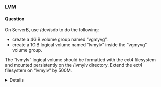 ### LVM

#### Question

On ServerB, use /dev/sdb to do the following:

- create a 4GiB volume group named “vgmyvg”.
- create a 1GiB logical volume named “lvmylv” inside the “vgmyvg” volume group.

The “lvmylv” logical volume should be formatted with the ext4 filesystem and mounted persistently on the /lvmylv directory.
Extend the ext4 filesystem on “lvmylv” by 500M.

<details>


1. To list information about all available block devices on the system, run:
```
lsblk
```
2. To create a partition table on the block device "/dev/sdb" using the fdisk utility, run:
```
fdisk -c /dev/sdb
```
The "-c" option enables compatibility mode, which ensures that the partition table is compatible with older operating systems.


- n //new partition
- p //partition type: "p" for primary
- 1 //partition number
-  Press Enter to confirm the first default sector
- +4GiB // Last sector or required size
- l //List known partition types
- t // Change a partition type
- 8e // partition type code
- p //print the partition table
- w //To write the table to disk and exit

- To list all the available disk partitions and their related information, run:
```
fdisk -l
```

14. to display a summary of the physical volumes (PVs) on the system, run:
``
pvs

15. To initialize the physical volume “/dev/sdb1” for use by LVM to be allowed for use in a volume group (VG), run:
```
pvcreate /dev/sdb1
```
16. To verify, run:
```
pvs
```
17. To display the attributes of logical volumes and their associated volume groups, run:
```
vgs
```
18. To create a new volume group named "vgmyvg" and adds the physical volume /dev/sdb1 to it, run:
```
vgcreate vgmyvg /dev/sdb1
```
19. To verify, run:
```
vgs
```


<Regarding -c Option - DOS-compatible mode>
    I used the “-c” option to turn off the DOS-compatible mode, which I recommended while creating partitions. Because DOS does not allow a partition to start (or end) the middle of a cylinder, it assumes the partition table is corrupt when it sees this and won't boot from any partition on the disk.

Note that
    The “-c” option is used to specify the compatibility mode 'dos' or 'nondos'. The default is the nondos mode.
    For backward compatibility, it is possible to use the option without the mode argument; in that case, the default is used.
</Regarding -c Option - DOS-compatible mode>

Reference

    The “fdisk” man page.


Explanation 2

1. To display the attributes of logical volumes and their associated volume groups, run:

# vgs

2. To create a new logical volume named "lvmylv" with a size of 1GiB within the volume group "vgmyvg", run:

# lvcreate -n lvmylv -L 1GiB vgmyvg

3. To list all the logical volumes that are currently available on the system, along with their size, status, and the volume group they belong to, run:

# lvs


Explanation 3

1. To list all the logical volumes that are currently available on the system, along with their size, status, and the volume group they belong to, run:

# lvs

2. To create an ext4 filesystem on the logical volume named "lvmylv" that belongs to the volume group named "vgmyvg", run:

# mkfs.ext4 /dev/mapper/vgmyvg-lvmylv

3. To create a new directory “lvmylv”, run:

# mkdir /lvmylv

4. To edit the file system table file using vim, run:

# vim /etc/fstab

5. Enter the following line:

/dev/mapper/vgmyvg-lvmylv /lvmylv ext4 defaults 0 0

6. Press Esc to switch to command mode, then type :wq followed by Enter to save and exit.

7. To mount all the file systems listed in the “/etc/fstab” file that are not mounted yet, run:

# mount -a

8. To list information about all available block devices on the system, run:

# lsblk


Explanation 4

1. To display the attributes of logical volumes and their associated volume groups, run:

# vgs

2. To extend the size of the logical volume “/dev/mapper/vgmyvg-lvmylv” by 500 MB and resize the file system to match the new size, run:

# lvextend -r -L +500M /dev/mapper/vgmyvg-lvmylv

The “-r” option is used to automatically resize the file system to match the new size of the logical volume, and the “-L” option is used to specify the new size of the logical volume.

3. To list all the logical volumes that are currently available on the system, along with their size, status, and the volume group they belong to, run:

# lvs


Note that

    The “-r” or “--resizefs” option is particularly useful as it saves the extra step of running the “resize2fs” command manually to resize the file system.

    To shrink the “mylv” logical volume in “myvg” volume group to 500 megabytes, use the following command:

# lvreduce --resizefs -L 500M myvg/mylv

    Shrinking is not supported on a GFS2 or XFS file system.

Important

    If the logical volume you are reducing contains a file system, I recommend using the “--resizefs” option of the “lvreduce” command to prevent data loss. When using this option, the “lvreduce” command tries to reduce the file system before shrinking the logical volume. If it fails, as it can if the file system is full or does not support shrink, the “lvreduce” command will fail and not attempt to shrink the logical volume.